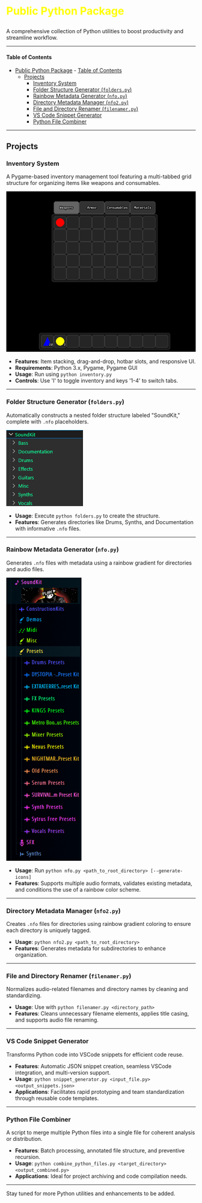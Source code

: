 # <p style="color:yellow">Public Python Package</p>


A comprehensive collection of Python utilities to boost productivity and streamline workflow.

---

#### Table of Contents

- [Public Python Package](#public-python-package)
      - [Table of Contents](#table-of-contents)
  - [Projects](#projects)
    - [Inventory System](#inventory-system)
    - [Folder Structure Generator (`folders.py`)](#folder-structure-generator-folderspy)
    - [Rainbow Metadata Generator (`nfo.py`)](#rainbow-metadata-generator-nfopy)
    - [Directory Metadata Manager (`nfo2.py`)](#directory-metadata-manager-nfo2py)
    - [File and Directory Renamer (`filenamer.py`)](#file-and-directory-renamer-filenamerpy)
    - [VS Code Snippet Generator](#vs-code-snippet-generator)
    - [Python File Combiner](#python-file-combiner)

---

## Projects

### Inventory System

A Pygame-based inventory management tool featuring a multi-tabbed grid structure for organizing items like weapons and consumables.

![Inventory System](<inv.PNG>)

- **Features**: Item stacking, drag-and-drop, hotbar slots, and responsive UI.
- **Requirements**: Python 3.x, Pygame, Pygame GUI
- **Usage**: Run using `python inventory.py`
- **Controls**: Use 'I' to toggle inventory and keys '1-4' to switch tabs.

---

### Folder Structure Generator (`folders.py`)

Automatically constructs a nested folder structure labeled "SoundKit," complete with `.nfo` placeholders.

![SoundKit Structure](<soundkit.PNG>)

- **Usage**: Execute `python folders.py` to create the structure.
- **Features**: Generates directories like Drums, Synths, and Documentation with informative `.nfo` files.

---

### Rainbow Metadata Generator (`nfo.py`)

Generates `.nfo` files with metadata using a rainbow gradient for directories and audio files.

![Rainbow Metadata](<nfo.PNG>)

- **Usage**: Run `python nfo.py <path_to_root_directory> [--generate-icons]`
- **Features**: Supports multiple audio formats, validates existing metadata, and conditions the use of a rainbow color scheme.

---

### Directory Metadata Manager (`nfo2.py`)

Creates `.nfo` files for directories using rainbow gradient coloring to ensure each directory is uniquely tagged.

- **Usage**: `python nfo2.py <path_to_root_directory>`
- **Features**: Generates metadata for subdirectories to enhance organization.

---

### File and Directory Renamer (`filenamer.py`)

Normalizes audio-related filenames and directory names by cleaning and standardizing.

- **Usage**: Use with `python filenamer.py <directory_path>`
- **Features**: Cleans unnecessary filename elements, applies title casing, and supports audio file renaming.

---

### VS Code Snippet Generator

Transforms Python code into VSCode snippets for efficient code reuse.

- **Features**: Automatic JSON snippet creation, seamless VSCode integration, and multi-version support.
- **Usage**: `python snippet_generator.py <input_file.py> <output_snippets.json>`
- **Applications**: Facilitates rapid prototyping and team standardization through reusable code templates.

---

### Python File Combiner

A script to merge multiple Python files into a single file for coherent analysis or distribution.

- **Features**: Batch processing, annotated file structure, and preventive recursion.
- **Usage**: `python combine_python_files.py <target_directory> <output_combined.py>`
- **Applications**: Ideal for project archiving and code compilation needs.

---

Stay tuned for more Python utilities and enhancements to be added.
